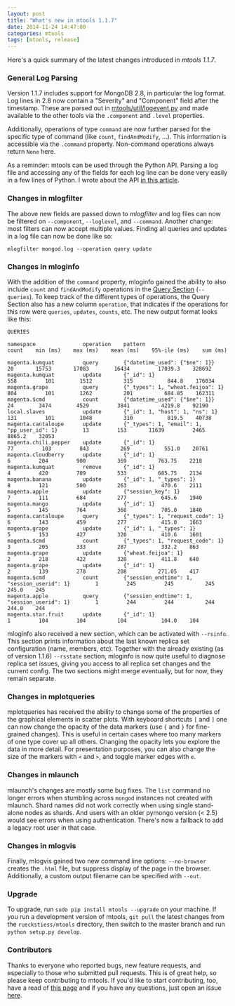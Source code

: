 ```yaml
---
layout: post
title: "What's new in mtools 1.1.7"
date: 2014-11-24 14:47:00
categories: mtools
tags: [mtools, release] 
---
```


Here's a quick summary of the latest changes introduced in _mtools 1.1.7_.

### General Log Parsing

Version 1.1.7 includes support for MongoDB 2.8, in particular the log format. Log lines in 2.8 now contain a "Severity" and "Component" field after the timestamp. These are parsed out in [mtools/util/logevent.py](https://github.com/rueckstiess/mtools/blob/master/mtools/util/logevent.py#L593) and made available to the other tools via the `.component` and `.level` properties. 

Additionally, operations of type `command` are now further parsed for the specific type of command (like `count`, `findAndModify`, ...). This information is accessible via the `.command` property. Non-command operations always return `None` here.

As a reminder: mtools can be used through the Python API. Parsing a log file and accessing any of the fields for each log line can be done very easily in a few lines of Python. I wrote about the API [in this article](http://blog.rueckstiess.com/mtools/2014/04/27/mtools-api.html).


### Changes in mlogfilter

The above new fields are passed down to _mlogfilter_ and log files can now be filtered on `--component`, `--loglevel`, and `--command`. Another change: most filters can now accept multiple values. Finding all queries and updates in a log file can now be done like so:

```
mlogfilter mongod.log --operation query update
```


### Changes in mloginfo

With the addition of the `command` property, mloginfo gained the ability to also include `count` and `findAndModify` operations in the [Query Section](https://github.com/rueckstiess/mtools/wiki/mloginfo#queries-section) (`--queries`). To keep track of the different types of operations, the Query Section also has a new column `operation`, that indicates if the operations for this row were `queries`, `updates`, `counts`, etc. The new output format looks like this: 

```
QUERIES

namespace               operation    pattern                                        count    min (ms)    max (ms)    mean (ms)    95%-ile (ms)    sum (ms)

magenta.kumquat         query        {"datetime_used": {"$ne": 1}}                     20       15753       17083        16434         17039.3    328692
magenta.kumquat         update       {"_id": 1}                                       558         101        1512          315           844.8    176034
magenta.grape           query        {"_types": 1, "wheat.feijoa": 1}                 804         101        1262          201          684.85    162311
magenta.$cmd            count        {"datetime_used": {"$ne": 1}}                     24        3474        4529         3841          4219.8    92190
local.slaves            update       {"_id": 1, "host": 1, "ns": 1}                   131         101        1048          310           819.5    40738
magenta.cantaloupe      update       {"_types": 1, "email": 1, "pp_user_id": 1}        13         153       11639         2465          8865.2    32053
magenta.chili.pepper    update       {"_id": 1}                                        77         103         843          269           551.0    20761
magenta.cloudberry      update       {"_id": 1}                                         6         204         900          369          763.75    2218
magenta.kumquat         remove       {"_id": 1}                                         4         420         709          533          685.75    2134
magenta.banana          update       {"_id": 1, "_types": 1}                            8         121         500          263           470.6    2111
magenta.apple           update       {"session_key": 1}                                 7         111         684          277           645.6    1940
magenta.mango           update       {"_id": 1}                                         5         145         764          368           705.0    1840
magenta.cantaloupe      query        {"_types": 1, "request_code": 1}                   6         143         459          277           415.0    1663
magenta.grape           update       {"_id": 1, "_types": 1}                            5         153         427          320           410.6    1601
magenta.$cmd            count        {"_types": 1, "request_code": 1}                   3         205         333          287           332.2    863
magenta.grape           update       {"wheat.feijoa": 1}                                2         218         422          320           411.8    640
magenta.grape           update       {"_id": 1}                                         2         139         278          208          271.05    417
magenta.$cmd            count        {"session_endtime": 1, "session_userid": 1}        1         245         245          245           245.0    245
magenta.apple           query        {"session_endtime": 1, "session_userid": 1}        1         244         244          244           244.0    244
magenta.star.fruit      update       {"_id": 1}                                         1         104         104          104           104.0    104
```

mloginfo also received a new section, which can be activated with `--rsinfo`. This section prints information about the last known replica set configuration (name, members, etc). Together with the already existing (as of version 1.1.6) `--rsstate` section, mloginfo is now quite useful to diagnose replica set issues, giving you access to all replica set changes and the current config. The two sections might merge eventually, but for now, they remain separate.


### Changes in mplotqueries

mplotqueries has received the ability to change some of the properties of the graphical elements in scatter plots. With keyboard shortcuts `[` and `]` one can now change the opacity of the data markers (use `{` and `}`  for fine-grained changes). This is useful in certain cases where too many markers of one type cover up all others. Changing the opacity lets you explore the data in more detail. For presentation purposes, you can also change the size of the markers with `<` and `>`, and toggle marker edges with `e`. 


### Changes in mlaunch

mlaunch's changes are mostly some bug fixes. The `list` command no longer errors when stumbling across `mongod` instances not created with mlaunch. Shard names did not work correctly when using single stand-alone nodes as shards. And users with an older pymongo version (< 2.5) would see errors when using authentication. There's now a fallback to add a legacy root user in that case.


### Changes in mlogvis

Finally, mlogvis gained two new command line options: `--no-browser` creates the `.html` file, but suppress display of the page in the browser. Additionally, a custom output filename can be specified with `--out`. 


### Upgrade

To upgrade, run `sudo pip install mtools --upgrade` on your machine. If you run a development version of mtools, `git pull` the latest changes from the `rueckstiess/mtools` directory, then switch to the master branch and run `python setup.py develop`. 


### Contributors

Thanks to everyone who reported bugs, new feature requests, and especially to those who submitted pull requests. This is of great help, so please keep contributing to mtools. If you'd like to start contributing, too, have a read of [this page](https://github.com/rueckstiess/mtools/blob/master/tutorials/contributing.md) and if you have any questions, just open an issue [here](https://github.com/rueckstiess/mtools/issues). 


[d3]: http://d3js.org
[mongodb]: http://www.mongodb.com
[install]: https://github.com/rueckstiess/mtools/blob/master/INSTALL.md
[github]: https://github.com/rueckstiess/mtools
[wiki]: https://github.com/rueckstiess/mtools/wiki
[issues]: https://github.com/rueckstiess/mtools/issues
[getlasterror]: http://docs.mongodb.org/manual/reference/command/getLastError/



